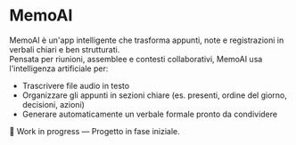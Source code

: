 # MemoAI  

MemoAI è un'app intelligente che trasforma appunti, note e registrazioni in verbali chiari e ben strutturati.  
Pensata per riunioni, assemblee e contesti collaborativi, MemoAI usa l'intelligenza artificiale per:  

- Trascrivere file audio in testo  
- Organizzare gli appunti in sezioni chiare (es. presenti, ordine del giorno, decisioni, azioni)  
- Generare automaticamente un verbale formale pronto da condividere  

🚀 Work in progress — Progetto in fase iniziale.  

